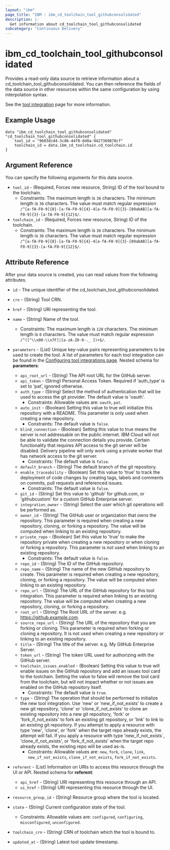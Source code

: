 ```yaml
---
layout: "ibm"
page_title: "IBM : ibm_cd_toolchain_tool_githubconsolidated"
description: |-
  Get information about cd_toolchain_tool_githubconsolidated
subcategory: "Continuous Delivery"
---
```


# ibm_cd_toolchain_tool_githubconsolidated

Provides a read-only data source to retrieve information about a cd_toolchain_tool_githubconsolidated. You can then reference the fields of the data source in other resources within the same configuration by using interpolation syntax.

See the [tool integration](https://cloud.ibm.com/docs/ContinuousDelivery?topic=ContinuousDelivery-github) page for more information.

## Example Usage

```hcl
data "ibm_cd_toolchain_tool_githubconsolidated" "cd_toolchain_tool_githubconsolidated" {
	tool_id = "9603dcd4-3c86-44f8-8d0a-9427369878cf"
	toolchain_id = data.ibm_cd_toolchain.cd_toolchain.id
}
```

## Argument Reference

You can specify the following arguments for this data source.

* `tool_id` - (Required, Forces new resource, String) ID of the tool bound to the toolchain.
  * Constraints: The maximum length is `36` characters. The minimum length is `36` characters. The value must match regular expression `/^[a-fA-F0-9]{8}-[a-fA-F0-9]{4}-4[a-fA-F0-9]{3}-[89abAB][a-fA-F0-9]{3}-[a-fA-F0-9]{12}$/`.
* `toolchain_id` - (Required, Forces new resource, String) ID of the toolchain.
  * Constraints: The maximum length is `36` characters. The minimum length is `36` characters. The value must match regular expression `/^[a-fA-F0-9]{8}-[a-fA-F0-9]{4}-4[a-fA-F0-9]{3}-[89abAB][a-fA-F0-9]{3}-[a-fA-F0-9]{12}$/`.

## Attribute Reference

After your data source is created, you can read values from the following attributes.

* `id` - The unique identifier of the cd_toolchain_tool_githubconsolidated.
* `crn` - (String) Tool CRN.

* `href` - (String) URI representing the tool.

* `name` - (String) Name of the tool.
  * Constraints: The maximum length is `128` characters. The minimum length is `0` characters. The value must match regular expression `/^([^\\x00-\\x7F]|[a-zA-Z0-9-._ ])+$/`.

* `parameters` - (List) Unique key-value pairs representing parameters to be used to create the tool. A list of parameters for each tool integration can be found in the <a href="https://cloud.ibm.com/docs/ContinuousDelivery?topic=ContinuousDelivery-integrations">Configuring tool integrations page</a>.
Nested schema for **parameters**:
	* `api_root_url` - (String) The API root URL for the GitHub server.
	* `api_token` - (String) Personal Access Token. Required if ‘auth_type’ is set to ‘pat’, ignored otherwise.
	* `auth_type` - (String) Select the method of authentication that will be used to access the git provider. The default value is 'oauth'.
	  * Constraints: Allowable values are: `oauth`, `pat`.
	* `auto_init` - (Boolean) Setting this value to true will initialize this repository with a README.  This parameter is only used when creating a new repository.
	  * Constraints: The default value is `false`.
	* `blind_connection` - (Boolean) Setting this value to true means the server is not addressable on the public internet. IBM Cloud will not be able to validate the connection details you provide. Certain functionality that requires API access to the git server will be disabled. Delivery pipeline will only work using a private worker that has network access to the git server.
	  * Constraints: The default value is `false`.
	* `default_branch` - (String) The default branch of the git repository.
	* `enable_traceability` - (Boolean) Set this value to 'true' to track the deployment of code changes by creating tags, labels and comments on commits, pull requests and referenced issues.
	  * Constraints: The default value is `false`.
	* `git_id` - (String) Set this value to 'github' for github.com, or 'githubcustom' for a custom GitHub Enterprise server.
	* `integration_owner` - (String) Select the user which git operations will be performed as.
	* `owner_id` - (String) The GitHub user or organization that owns the repository.  This parameter is required when creating a new repository, cloning, or forking a repository.  The value will be computed when linking to an existing repository.
	* `private_repo` - (Boolean) Set this value to 'true' to make the repository private when creating a new repository or when cloning or forking a repository.  This parameter is not used when linking to an existing repository.
	  * Constraints: The default value is `false`.
	* `repo_id` - (String) The ID of the GitHub repository.
	* `repo_name` - (String) The name of the new GitHub repository to create.  This parameter is required when creating a new repository, cloning, or forking a repository.  The value will be computed when linking to an existing repository.
	* `repo_url` - (String) The URL of the GitHub repository for this tool integration.  This parameter is required when linking to an existing repository.  The value will be computed when creating a new repository, cloning, or forking a repository.
	* `root_url` - (String) The Root URL of the server. e.g. https://github.example.com.
	* `source_repo_url` - (String) The URL of the repository that you are forking or cloning.  This parameter is required when forking or cloning a repository.  It is not used when creating a new repository or linking to an existing repository.
	* `title` - (String) The title of the server. e.g. My GitHub Enterprise Server.
	* `token_url` - (String) The token URL used for authorizing with the GitHub server.
	* `toolchain_issues_enabled` - (Boolean) Setting this value to true will enable issues on the GitHub repository and add an issues tool card to the toolchain.  Setting the value to false will remove the tool card from the toolchain, but will not impact whether or not issues are enabled on the GitHub repository itself.
	  * Constraints: The default value is `true`.
	* `type` - (String) The operation that should be performed to initialize the new tool integration. Use 'new' or 'new_if_not_exists' to create a new git repository, 'clone' or 'clone_if_not_exists' to clone an existing repository into a new git repository, 'fork' or 'fork_if_not_exists' to fork an existing git repository, or 'link' to link to an existing git repository. If you attempt to apply a resource with type 'new', 'clone', or 'fork' when the target repo already exists, the attempt will fail. If you apply a resource with type 'new_if_not_exists`, 'clone_if_not_exists', or 'fork_if_not_exists' when the target repo already exists, the existing repo will be used as-is.
	  * Constraints: Allowable values are: `new`, `fork`, `clone`, `link`, `new_if_not_exists`, `clone_if_not_exists`, `fork_if_not_exists`.

* `referent` - (List) Information on URIs to access this resource through the UI or API.
Nested schema for **referent**:
	* `api_href` - (String) URI representing this resource through an API.
	* `ui_href` - (String) URI representing this resource through the UI.

* `resource_group_id` - (String) Resource group where the tool is located.

* `state` - (String) Current configuration state of the tool.
  * Constraints: Allowable values are: `configured`, `configuring`, `misconfigured`, `unconfigured`.

* `toolchain_crn` - (String) CRN of toolchain which the tool is bound to.


* `updated_at` - (String) Latest tool update timestamp.

